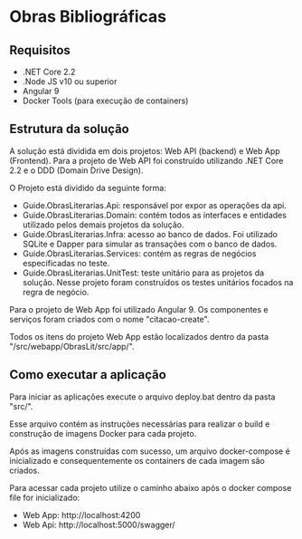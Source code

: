 # Obras Bibliográficas

## Requisitos

* .NET Core 2.2
* .Node JS v10 ou superior
* Angular 9
* Docker Tools (para execução de containers)

## Estrutura da solução

A solução está dividida em dois projetos: Web API (backend) e Web App (Frontend).
Para a projeto de Web API foi construído utilizando .NET Core 2.2 e o DDD (Domain Drive Design).

O Projeto está dividido da seguinte forma:

* Guide.ObrasLiterarias.Api: responsável por expor as operações da api.
* Guide.ObrasLiterarias.Domain: contém todos as interfaces e entidades utilizado pelos demais projetos da solução.
* Guide.ObrasLiterarias.Infra: acesso ao banco de dados. Foi utilizado SQLite e Dapper para simular as transações com o banco de dados.
* Guide.ObrasLiterarias.Services: contém as regras de negócios especificadas no teste.
* Guide.ObrasLiterarias.UnitTest: teste unitário para as projetos da solução. Nesse projeto foram construídos os testes unitários focados na regra de negócio.

Para o projeto de Web App foi utilizado Angular 9. Os componentes e serviços foram criados com o nome "citacao-create".

Todos os itens do projeto Web App estão localizados dentro da pasta "/src/webapp/ObrasLit/src/app/".

## Como executar a aplicação

Para iniciar as aplicações execute o arquivo deploy.bat dentro da pasta "src/".

Esse arquivo contém as instruções necessárias para realizar o build e construção de imagens Docker para cada projeto.

Após as imagens construídas com sucesso, um arquivo docker-compose é inicializado e consequentemente os containers de cada imagem são criados.

Para acessar cada projeto utilize o caminho abaixo após o docker compose file for inicializado:
* Web App: http://localhost:4200
* Web Api: http://localhost:5000/swagger/

